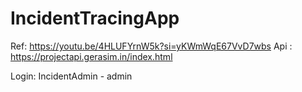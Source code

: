 # IncidentTracingApp

Ref: https://youtu.be/4HLUFYrnW5k?si=yKWmWqE67VvD7wbs
Api : https://projectapi.gerasim.in/index.html

Login: IncidentAdmin - admin